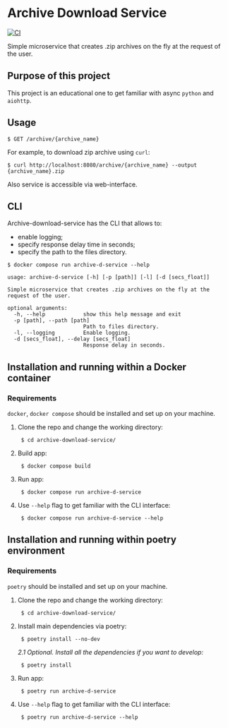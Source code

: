 # Archive Download Service
[![CI](https://github.com/alena-kono/archive-download-service/actions/workflows/ci.yml/badge.svg)](https://github.com/alena-kono/archive-download-service/actions/workflows/ci.yml)

Simple microservice that creates .zip archives on the fly at the request of the user.

## Purpose of this project
This project is an educational one to get familiar with async `python` and `aiohttp`.

## Usage

    $ GET /archive/{archive_name}

For example, to download zip archive using `curl`:

    $ curl http://localhost:8080/archive/{archive_name} --output {archive_name}.zip

Also service is accessible via web-interface.

## CLI
Archive-download-service has the CLI that allows to:
- enable logging;
- specify response delay time in seconds;
- specify the path to the files directory.


```
$ docker compose run archive-d-service --help

usage: archive-d-service [-h] [-p [path]] [-l] [-d [secs_float]]

Simple microservice that creates .zip archives on the fly at the request of the user.

optional arguments:
  -h, --help            show this help message and exit
  -p [path], --path [path]
                        Path to files directory.
  -l, --logging         Enable logging.
  -d [secs_float], --delay [secs_float]
                        Response delay in seconds.
```

## Installation and running within a Docker container
### Requirements
`docker`, `docker compose` should be installed and set up on your machine.

1. Clone the repo and change the working directory:

        $ cd archive-download-service/

2. Build app:

        $ docker compose build

3. Run app:

        $ docker compose run archive-d-service

4. Use `--help` flag to get familiar with the CLI interface:

        $ docker compose run archive-d-service --help

## Installation and running within poetry environment
### Requirements
`poetry` should be installed and set up on your machine.

1. Clone the repo and change the working directory:

        $ cd archive-download-service/

2. Install main dependencies via poetry:

        $ poetry install --no-dev

    *2.1 Optional. Install all the dependencies if you want to develop:*

        $ poetry install

3. Run app:

        $ poetry run archive-d-service

4. Use `--help` flag to get familiar with the CLI interface:

        $ poetry run archive-d-service --help
